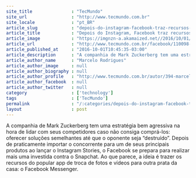 ```yaml
---
site_title               : "TecMundo"
site_url                 : "http://www.tecmundo.com.br"
site_locale              : "pt_BR"
article_slug             : "depois-do-instagram-facebook-traz-recursos-do-snapchat-para-o-messenger"
article_title            : "Depois do Instagram, Facebook traz recursos do Snapchat para o Messenger"
article_image            : "https://imgnzn-a.akamaized.net//2016/10/01/01104522995001-t1200x480.jpg"
article_url              : "http://www.tecmundo.com.br/facebook/110098-instagram-facebook-traz-recursos-do-snapchat-messenger.htm"
article_published_at     : "2016-10-01T10:45:35-03:00"
article_description      : "A companhia de Mark Zuckerberg tem uma estratégia bem agressiva na hora de lidar com seus competidores caso não consiga comprá-los: oferecer soluções semelhantes até que o oponente seja “destruído”. Depois de praticamente importar o concorrente para um de seus principais produtos ao lançar o Instagram Stories, o Facebook se prepara para realizar mais uma investida contra o Snapchat. Ao que parece, a ideia é trazer os recursos do popular app de troca de fotos e vídeos para outra prata da casa: o Facebook Messenger."
article_author_name      : "Marcelo Rodrigues"
article_author_image     : null
article_author_biography : null
article_author_profile   : "http://www.tecmundo.com.br/autor/394-marcelo-rodrigues/"
article_author_facebook  : null
article_author_twitter   : null
category                 : ['technology']
tags                     : ['TecMundo']
permalink                : "/:categories/depois-do-instagram-facebook-traz-recursos-do-snapchat-para-o-messenger/"
layout                   : post
---
```


A companhia de Mark Zuckerberg tem uma estratégia bem agressiva na hora de lidar com seus competidores caso não consiga comprá-los: oferecer soluções semelhantes até que o oponente seja “destruído”. Depois de praticamente importar o concorrente para um de seus principais produtos ao lançar o Instagram Stories, o Facebook se prepara para realizar mais uma investida contra o Snapchat. Ao que parece, a ideia é trazer os recursos do popular app de troca de fotos e vídeos para outra prata da casa: o Facebook Messenger.
